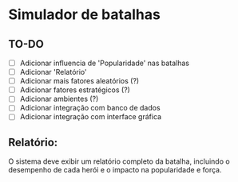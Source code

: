 # Simulador de batalhas

## TO-DO
- [ ] Adicionar influencia de 'Popularidade' nas batalhas
- [ ] Adicionar 'Relatório'
- [ ] Adicionar mais fatores aleatórios (?)
- [ ] Adicionar fatores estratégicos (?)
- [ ] Adicionar ambientes (?)
- [ ] Adicionar integração com banco de dados
- [ ] Adicionar integração com interface gráfica

## Relatório:
O sistema deve exibir um relatório completo da batalha, incluindo o desempenho de cada herói e o impacto na popularidade e força.